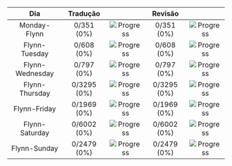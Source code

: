 |     **Dia**     | **Tradução** |                                                     | **Revisão** |                                                     |
| :-------------: | :----------: | :-------------------------------------------------: | :---------: | :-------------------------------------------------: |
|  Monday-Flynn   |  0/351 (0%)  | ![Progress](https://progress-bar.xyz/0/?&width=150) | 0/351 (0%)  | ![Progress](https://progress-bar.xyz/0/?&width=150) |
|  Flynn-Tuesday  |  0/608 (0%)  | ![Progress](https://progress-bar.xyz/0/?&width=150) | 0/608 (0%)  | ![Progress](https://progress-bar.xyz/0/?&width=150) |
| Flynn-Wednesday |  0/797 (0%)  | ![Progress](https://progress-bar.xyz/0/?&width=150) | 0/797 (0%)  | ![Progress](https://progress-bar.xyz/0/?&width=150) |
| Flynn-Thursday  | 0/3295 (0%)  | ![Progress](https://progress-bar.xyz/0/?&width=150) | 0/3295 (0%) | ![Progress](https://progress-bar.xyz/0/?&width=150) |
|  Flynn-Friday   | 0/1969 (0%)  | ![Progress](https://progress-bar.xyz/0/?&width=150) | 0/1969 (0%) | ![Progress](https://progress-bar.xyz/0/?&width=150) |
| Flynn-Saturday  | 0/6002 (0%)  | ![Progress](https://progress-bar.xyz/0/?&width=150) | 0/6002 (0%) | ![Progress](https://progress-bar.xyz/0/?&width=150) |
|  Flynn-Sunday   | 0/2479 (0%)  | ![Progress](https://progress-bar.xyz/0/?&width=150) | 0/2479 (0%) | ![Progress](https://progress-bar.xyz/0/?&width=150) |